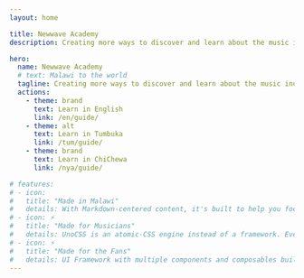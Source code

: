 ```yaml
---
layout: home

title: Newwave Academy
description: Creating more ways to discover and learn about the music industry.

hero:
  name: Newwave Academy
  # text: Malawi to the world
  tagline: Creating more ways to discover and learn about the music industry.
  actions:
    - theme: brand
      text: Learn in English
      link: /en/guide/
    - theme: alt
      text: Learn in Tumbuka
      link: /tum/guide/
    - theme: brand
      text: Learn in ChiChewa
      link: /nya/guide/

# features:
# - icon: 
#   title: "Made in Malawi"
#   details: With Markdown-centered content, it's built to help you focus on writing and deployed with minimum configuration.
# - icon: ⚡️ 
#   title: "Made for Musicians"
#   details: UnoCSS is an atomic-CSS engine instead of a framework. Everything is designed with flexibility and performance in mind.
# - icon: ⚡️
#   title: "Made for the Fans"
#   details: UI Framework with multiple components and composables built on top of UnoCSS.
---
```


<!-- Custom home layout -->
<!-- <div class="custom-layout">
  <h1>🏀</h1>
  <h1>Custom Layout</h1>
  <p>This section was added using plain HTML and CSS.</p>
  <a href="/" target="_self" class="btn">Source Code</a>
</div> -->

